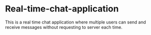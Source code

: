# Real-time-chat-application
This is a real time chat application where multiple users can send and receive messages without requesting to server each time. 
